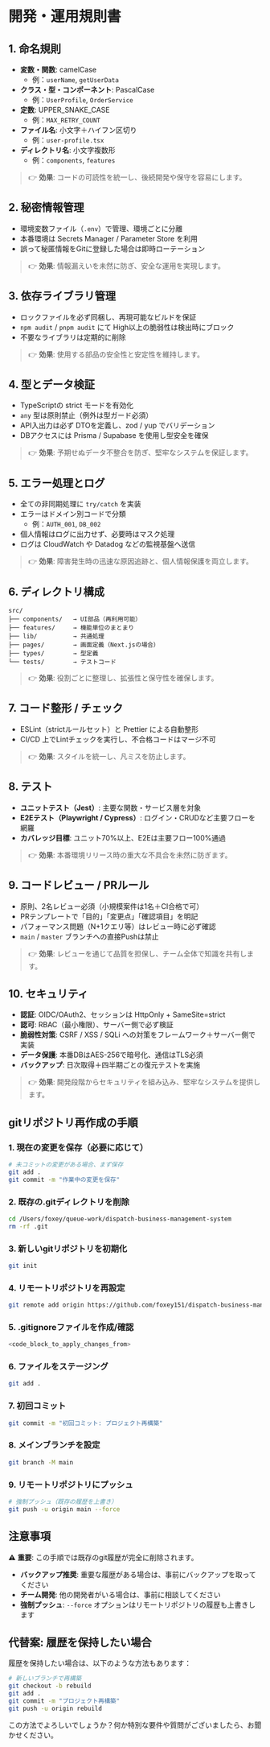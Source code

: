 # 開発・運用規則書

## 1. 命名規則

- **変数・関数**: camelCase
  - 例：`userName`, `getUserData`
- **クラス・型・コンポーネント**: PascalCase
  - 例：`UserProfile`, `OrderService`
- **定数**: UPPER_SNAKE_CASE
  - 例：`MAX_RETRY_COUNT`
- **ファイル名**: 小文字＋ハイフン区切り
  - 例：`user-profile.tsx`
- **ディレクトリ名**: 小文字複数形
  - 例：`components`, `features`

> 👉 **効果**: コードの可読性を統一し、後続開発や保守を容易にします。

## 2. 秘密情報管理

- 環境変数ファイル（`.env`）で管理、環境ごとに分離
- 本番環境は Secrets Manager / Parameter Store を利用
- 誤って秘匿情報をGitに登録した場合は即時ローテーション

> 👉 **効果**: 情報漏えいを未然に防ぎ、安全な運用を実現します。

## 3. 依存ライブラリ管理

- ロックファイルを必ず同梱し、再現可能なビルドを保証
- `npm audit` / `pnpm audit` にて High以上の脆弱性は検出時にブロック
- 不要なライブラリは定期的に削除

> 👉 **効果**: 使用する部品の安全性と安定性を維持します。

## 4. 型とデータ検証

- TypeScriptの strict モードを有効化
- `any` 型は原則禁止（例外は型ガード必須）
- API入出力は必ず DTOを定義し、zod / yup でバリデーション
- DBアクセスには Prisma / Supabase を使用し型安全を確保

> 👉 **効果**: 予期せぬデータ不整合を防ぎ、堅牢なシステムを保証します。

## 5. エラー処理とログ

- 全ての非同期処理に `try/catch` を実装
- エラーはドメイン別コードで分類
  - 例：`AUTH_001`, `DB_002`
- 個人情報はログに出力せず、必要時はマスク処理
- ログは CloudWatch や Datadog などの監視基盤へ送信

> 👉 **効果**: 障害発生時の迅速な原因追跡と、個人情報保護を両立します。

## 6. ディレクトリ構成

```
src/
├── components/   → UI部品（再利用可能）
├── features/     → 機能単位のまとまり
├── lib/          → 共通処理
├── pages/        → 画面定義（Next.jsの場合）
├── types/        → 型定義
└── tests/        → テストコード
```

> 👉 **効果**: 役割ごとに整理し、拡張性と保守性を確保します。

## 7. コード整形 / チェック

- ESLint（strictルールセット）と Prettier による自動整形
- CI/CD 上でLintチェックを実行し、不合格コードはマージ不可

> 👉 **効果**: スタイルを統一し、凡ミスを防止します。

## 8. テスト

- **ユニットテスト（Jest）**: 主要な関数・サービス層を対象
- **E2Eテスト（Playwright / Cypress）**: ログイン・CRUDなど主要フローを網羅
- **カバレッジ目標**: ユニット70%以上、E2Eは主要フロー100%通過

> 👉 **効果**: 本番環境リリース時の重大な不具合を未然に防ぎます。

## 9. コードレビュー / PRルール

- 原則、2名レビュー必須（小規模案件は1名＋CI合格で可）
- PRテンプレートで「目的」「変更点」「確認項目」を明記
- パフォーマンス問題（N+1クエリ等）はレビュー時に必ず確認
- `main` / `master` ブランチへの直接Pushは禁止

> 👉 **効果**: レビューを通じて品質を担保し、チーム全体で知識を共有します。

## 10. セキュリティ

- **認証**: OIDC/OAuth2、セッションは HttpOnly + SameSite=strict
- **認可**: RBAC（最小権限）、サーバー側で必ず検証
- **脆弱性対策**: CSRF / XSS / SQLi への対策をフレームワーク＋サーバー側で実装
- **データ保護**: 本番DBはAES-256で暗号化、通信はTLS必須
- **バックアップ**: 日次取得＋四半期ごとの復元テストを実施

> 👉 **効果**: 開発段階からセキュリティを組み込み、堅牢なシステムを提供します。

## gitリポジトリ再作成の手順

### 1. 現在の変更を保存（必要に応じて）
```bash
# 未コミットの変更がある場合、まず保存
git add .
git commit -m "作業中の変更を保存"
```

### 2. 既存の.gitディレクトリを削除
```bash
cd /Users/foxey/queue-work/dispatch-business-management-system
rm -rf .git
```

### 3. 新しいgitリポジトリを初期化
```bash
git init
```

### 4. リモートリポジトリを再設定
```bash
git remote add origin https://github.com/foxey151/dispatch-business-management-system.git
```

### 5. .gitignoreファイルを作成/確認
```bash
<code_block_to_apply_changes_from>
```

### 6. ファイルをステージング
```bash
git add .
```

### 7. 初回コミット
```bash
git commit -m "初回コミット: プロジェクト再構築"
```

### 8. メインブランチを設定
```bash
git branch -M main
```

### 9. リモートリポジトリにプッシュ
```bash
# 強制プッシュ（既存の履歴を上書き）
git push -u origin main --force
```

## 注意事項

⚠️ **重要**: この手順では既存のgit履歴が完全に削除されます。

- **バックアップ推奨**: 重要な履歴がある場合は、事前にバックアップを取ってください
- **チーム開発**: 他の開発者がいる場合は、事前に相談してください
- **強制プッシュ**: `--force` オプションはリモートリポジトリの履歴も上書きします

## 代替案: 履歴を保持したい場合

履歴を保持したい場合は、以下のような方法もあります：

```bash
# 新しいブランチで再構築
git checkout -b rebuild
git add .
git commit -m "プロジェクト再構築"
git push -u origin rebuild
```

この方法でよろしいでしょうか？何か特別な要件や質問がございましたら、お聞かせください。